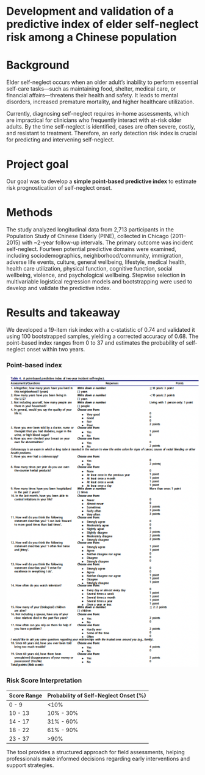 # Development and validation of a predictive index of elder self-neglect risk among a Chinese population

# Background 

Elder self-neglect occurs when an older adult’s inability to perform essential self-care tasks—such as maintaining food, shelter, medical care, or financial affairs—threatens their health and safety. It leads to mental disorders, increased premature mortality, and higher healthcare utilization.

Currently, diagnosing self-neglect requires in-home assessments, which are impractical for clinicians who frequently interact with at-risk older adults. By the time self-neglect is identified, cases are often severe, costly, and resistant to treatment. Therefore, an early detection risk index is crucial for predicting and intervening self-neglect.

# Project goal

Our goal was to develop a **simple point-based predictive index** to estimate risk prognostication of self-neglect onset. 

# Methods

The study analyzed longitudinal data from 2,713 participants in the Population Study of Chinese Elderly (PINE), collected in Chicago (2011–2015) with ~2-year follow-up intervals. The primary outcome was incident self-neglect. Fourteen potential predictive domains were examined, including sociodemographics, neighborhood/community, immigration, adverse life events, culture, general wellbeing, lifestyle, medical health, health care utilization, physical function, cognitive function, social wellbeing, violence, and psychological wellbeing. Stepwise selection in multivariable logistical regression models and bootstrapping were used to develop and validate the predictive index. 

# Results and takeaway

We developed a 19-item risk index with a c-statistic of 0.74 and validated it using 100 bootstrapped samples, yielding a corrected accuracy of 0.68. The point-based index ranges from 0 to 37 and estimates the probability of self-neglect onset within two years.

### Point-based index

<img src="risk_index.png" width="800">

### Risk Score Interpretation

| Score Range | Probability of Self-Neglect Onset (%) |
|------------|--------------------------------------|
| 0 - 9      | <10%                                |
| 10 - 13    | 10% - 30%                           |
| 14 - 17    | 31% - 60%                           |
| 18 - 22    | 61% - 90%                           |
| 23 - 37    | >90%                                |

The tool provides a structured approach for field assessments, helping professionals make informed decisions regarding early interventions and support strategies. 







